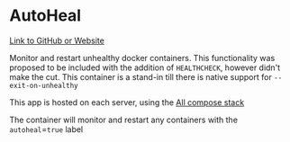 # AutoHeal

[Link to GitHub or Website](https://github.com/willfarrell/docker-autoheal)

Monitor and restart unhealthy docker containers. This functionality was proposed to be included with the addition of `HEALTHCHECK`, however didn't make the cut. This container is a stand-in till there is native support for `--exit-on-unhealthy`

This app is hosted on each server, using the [All compose stack](../portainer-and-gitops/all-compose-stacks.md)

The container will monitor and restart any containers with the `autoheal`=`true` label
